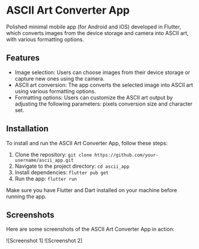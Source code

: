 # ASCII Art Converter App

Polished minimal mobile app (for Android and iOS) developed in Flutter, which converts images from the device storage and camera into ASCII art, with various formatting options.

## Features

- Image selection: Users can choose images from their device storage or capture new ones using the camera.
- ASCII art conversion: The app converts the selected image into ASCII art using various formatting options.
- Formatting options: Users can customize the ASCII art output by adjusting the following parameters: pixels conversion size and character set.

## Installation

To install and run the ASCII Art Converter App, follow these steps:

1. Clone the repository: `git clone https://github.com/your-username/ascii_app.git`
2. Navigate to the project directory: `cd ascii_app`
3. Install dependencies: `flutter pub get`
4. Run the app: `flutter run`

Make sure you have Flutter and Dart installed on your machine before running the app.

## Screenshots

Here are some screenshots of the ASCII Art Converter App in action:

![Screenshot 1]
![Screenshot 2]